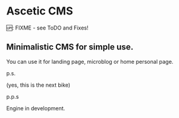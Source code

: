 # Ascetic CMS
:up::  FIXME - see ToDO and Fixes! 
## Minimalistic CMS for simple use.

You can use it for landing page, microblog or home personal page.

p.s.

(yes, this is the next bike)

p.p.s

Engine in development. 
